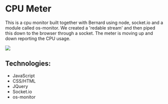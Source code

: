 CPU Meter
=========

This is a cpu monitor built together with Bernard using node, socket.io and a module called os-monitor. 
We created a 'redable stream' and then piped this down to the browser through a socket. 
The meter is moving up and down reporting the CPU usage.

<img src='http://oi58.tinypic.com/ivd1qa.jpg' align='center'>

Technologies:
------------
- JavaScript
- CSS/HTML
- JQuery
- Socket.io
- os-monitor
